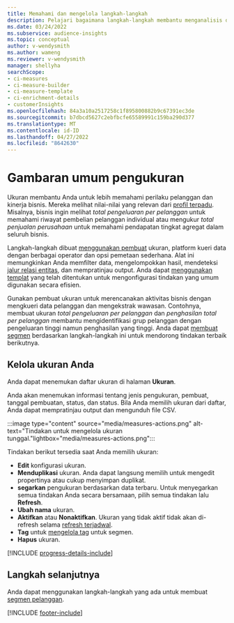 ```yaml
---
title: Memahami dan mengelola langkah-langkah
description: Pelajari bagaimana langkah-langkah membantu menganalisis dan mencerminkan kinerja bisnis Anda.
ms.date: 03/24/2022
ms.subservice: audience-insights
ms.topic: conceptual
author: v-wendysmith
ms.author: wameng
ms.reviewer: v-wendysmith
manager: shellyha
searchScope:
- ci-measures
- ci-measure-builder
- ci-measure-template
- ci-enrichment-details
- customerInsights
ms.openlocfilehash: 84a3a10a2517258c1f895800882b9c67391ec3de
ms.sourcegitcommit: b7dbcd5627c2ebfbcfe65589991c159ba290d377
ms.translationtype: MT
ms.contentlocale: id-ID
ms.lasthandoff: 04/27/2022
ms.locfileid: "8642630"
---
```

# <a name="measures-overview"></a>Gambaran umum pengukuran

Ukuran membantu Anda untuk lebih memahami perilaku pelanggan dan kinerja bisnis. Mereka melihat nilai-nilai yang relevan dari [profil terpadu](data-unification.md). Misalnya, bisnis ingin melihat *total pengeluaran per pelanggan* untuk memahami riwayat pembelian pelanggan individual atau mengukur *total penjualan perusahaan* untuk memahami pendapatan tingkat agregat dalam seluruh bisnis.  

Langkah-langkah dibuat [menggunakan pembuat](measure-builder.md) ukuran, platform kueri data dengan berbagai operator dan opsi pemetaan sederhana. Alat ini memungkinkan Anda memfilter data, mengelompokkan hasil, mendeteksi [jalur relasi entitas](relationships.md), dan mempratinjau output. Anda dapat [menggunakan templat](measure-templates.md) yang telah ditentukan untuk mengonfigurasi tindakan yang umum digunakan secara efisien.

Gunakan pembuat ukuran untuk merencanakan aktivitas bisnis dengan mengkueri data pelanggan dan mengekstrak wawasan. Contohnya, membuat ukuran *total pengeluaran per pelanggan* dan *penghasilan total per pelanggan* membantu mengidentifikasi grup pelanggan dengan pengeluaran tinggi namun penghasilan yang tinggi. Anda dapat [membuat segmen](segments.md) berdasarkan langkah-langkah ini untuk mendorong tindakan terbaik berikutnya.

## <a name="manage-your-measures"></a>Kelola ukuran Anda

Anda dapat menemukan daftar ukuran di halaman **Ukuran**.

Anda akan menemukan informasi tentang jenis pengukuran, pembuat, tanggal pembuatan, status, dan status. Bila Anda memilih ukuran dari daftar, Anda dapat mempratinjau output dan mengunduh file CSV.

:::image type="content" source="media/measures-actions.png" alt-text="Tindakan untuk mengelola ukuran tunggal."lightbox="media/measures-actions.png":::

Tindakan berikut tersedia saat Anda memilih ukuran:

- **Edit** konfigurasi ukuran.
- **Menduplikasi** ukuran. Anda dapat langsung memilih untuk mengedit propertinya atau cukup menyimpan duplikat.
- **segarkan** pengukuran berdasarkan data terbaru. Untuk menyegarkan semua tindakan Anda secara bersamaan, pilih semua tindakan lalu **Refresh**.
- **Ubah nama** ukuran.
- **Aktifkan** atau **Nonaktifkan**. Ukuran yang tidak aktif tidak akan di-refresh selama [refresh terjadwal](system.md#schedule-tab).
- **Tag** untuk [mengelola tag](work-with-tags-columns.md#manage-tags) untuk segmen.
- **Hapus** ukuran.

[!INCLUDE [progress-details-include](includes/progress-details-pane.md)]

## <a name="next-step"></a>Langkah selanjutnya

Anda dapat menggunakan langkah-langkah yang ada untuk membuat [segmen pelanggan](segments.md).

[!INCLUDE [footer-include](includes/footer-banner.md)]
